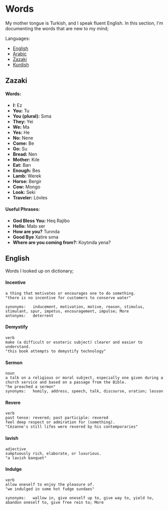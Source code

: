 # Words

My mother tongue is Turkish, and I speak fluent English. In this section, I'm documenting the words that are new to my mind;

Languages:
* [English](#english)
* [Arabic](#arabic)
* [Zazaki](#zazaki)
* [Kurdish](#kurdish)

## Zazaki

#### Words:
* **I:** Ez
* **You:** Tu
* **You (plural):** Sıma
* **They:** Yei
* **We:** Ma
* **Yes:** He 
* **No:** Nene
* **Come:** Be
* **Go:** Su
* **Bread:** Nen
* **Mother:** Kıle
* **Eat:** Barı
* **Enough:** Bes
* **Lamb:** Werek
* **Horse:** Bergir
* **Cow:** Mongo
* **Look:** Seki
* **Traveler:** Lövles

#### Useful Phrases:
* **God Bless You:** Heq Rajibo
* **Hello:** Mabı xer
* **How are you?** Turında
* **Good Bye** Xatire sıma
* **Where are you coming from?:** Koytında yena?


## English

Words I looked up on dictionary;

#### Incentive

```
a thing that motivates or encourages one to do something.
"there is no incentive for customers to conserve water"

synonyms:	inducement, motivation, motive, reason, stimulus, stimulant, spur, impetus, encouragement, impulse; More
antonyms:	deterrent
```

#### Demystify

```
verb
make (a difficult or esoteric subject) clearer and easier to understand.
"this book attempts to demystify technology"
```

#### Sermon

```
noun
a talk on a religious or moral subject, especially one given during a church service and based on a passage from the Bible.
"he preached a sermon"
synonyms:	homily, address, speech, talk, discourse, oration; lesson

```

#### Revere

```
verb
past tense: revered; past participle: revered
feel deep respect or admiration for (something).
"Cézanne's still lifes were revered by his contemporaries"
```

#### lavish

```
adjective
sumptuously rich, elaborate, or luxurious.
"a lavish banquet"
```

#### Indulge

```
verb
allow oneself to enjoy the pleasure of.
"we indulged in some hot fudge sundaes"

synonyms:	wallow in, give oneself up to, give way to, yield to, abandon oneself to, give free rein to; More
```

